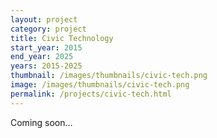 ```yaml
---
layout: project
category: project
title: Civic Technology
start_year: 2015
end_year: 2025
years: 2015-2025
thumbnail: /images/thumbnails/civic-tech.png
image: /images/thumbnails/civic-tech.png
permalink: /projects/civic-tech.html
---
```

Coming soon...

